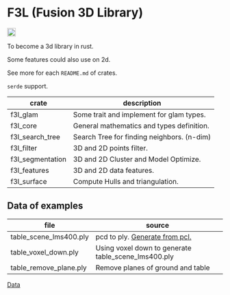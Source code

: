 # F3L (Fusion 3D Library)
[<img alt="crates.io" src="https://img.shields.io/crates/v/f3l.svg?style=for-the-badge&color=fc8d62&logo=rust" height="20">](https://crates.io/crates/f3l)

To become a 3d library in rust.

Some features could also use on 2d.

See more for each `README.md` of crates.

`serde` support.

| crate | description |
|-------|-------------|
|f3l_glam| Some trait and implement for glam types.|
|f3l_core| General mathematics and types definition.|
|f3l_search_tree| Search Tree for finding neighbors. (n-dim)|
|f3l_filter| 3D and 2D points filter.|
|f3l_segmentation| 3D and 2D Cluster and Model Optimize.|
|f3l_features| 3D and 2D data features.|
|f3l_surface| Compute Hulls and triangulation.|

## Data of examples
|file|source|
|----|------|
|table_scene_lms400.ply| pcd to ply. [Generate from pcl.](https://github.com/PointCloudLibrary/data/blob/master/tutorials/table_scene_lms400.pcd)|
|table_voxel_down.ply| Using voxel down to generate table_scene_lms400.ply|
|table_remove_plane.ply| Remove planes of ground and table|
[Data](https://github.com/Donvlouss/f3l_data)
